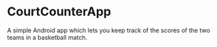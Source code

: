 # CourtCounterApp
A simple Android app which lets you keep track of the scores of the two teams in a basketball match.
